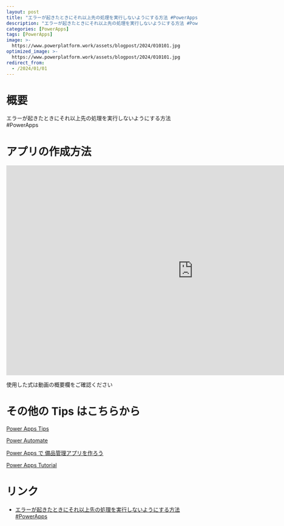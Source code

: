 ```yaml
---
layout: post
title: "エラーが起きたときにそれ以上先の処理を実行しないようにする方法 #PowerApps"
description: "エラーが起きたときにそれ以上先の処理を実行しないようにする方法 #PowerAppsを動画で分かりやすく解説"
categories: [PowerApps]
tags: [PowerApps]
image: >-
  https://www.powerplatform.work/assets/blogpost/2024/010101.jpg
optimized_image: >-
  https://www.powerplatform.work/assets/blogpost/2024/010101.jpg
redirect_from:
  - /2024/01/01
---
```



#  概要

エラーが起きたときにそれ以上先の処理を実行しないようにする方法 #PowerApps


# アプリの作成方法

<iframe width="983" height="553" src="https://www.youtube.com/embed/JP1YWiVX_S0" title="YouTube video player" frameborder="0" allow="accelerometer; autoplay; clipboard-write; encrypted-media; gyroscope; picture-in-picture" allowfullscreen></iframe>


使用した式は動画の概要欄をご確認ください


# その他の Tips はこちらから

[Power Apps Tips](https://www.youtube.com/watch?v=VrAQf3JQ7yM&list=PLVhFi1fb3DqakSLVMn22DDcySXh9jtzi- )


[Power Automate](https://www.youtube.com/watch?v=-YnJYT0ASEM&list=PLVhFi1fb3Dqbzic6GieqnLFgD3aTj-eHA)


[Power Apps で 備品管理アプリを作ろう](https://www.youtube.com/playlist?list=PLVhFi1fb3DqZM3HKb8Hea6XEL96990Fyn)


[Power Apps Tutorial](https://www.youtube.com/playlist?list=PLVhFi1fb3DqalxpL974VvAJvV4iWoSbe_)


# リンク


- [エラーが起きたときにそれ以上先の処理を実行しないようにする方法 #PowerApps](https://www.youtube.com/watch?v=JP1YWiVX_S0)

